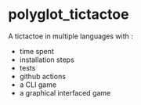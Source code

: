 # polyglot_tictactoe
A tictactoe in multiple languages with :
- time spent
- installation steps
- tests
- github actions
- a CLI game
- a graphical interfaced game
